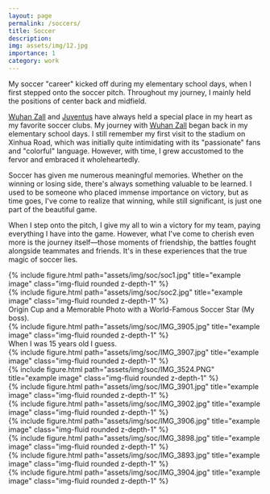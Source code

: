 ```yaml
---
layout: page
permalink: /soccers/
title: Soccer
description:
img: assets/img/12.jpg
importance: 1
category: work
---
```


My soccer "career" kicked off during my elementary school days, when I first stepped onto the soccer pitch. Throughout my journey, I mainly held the positions of center back and midfield.

[Wuhan Zall](https://en.wikipedia.org/wiki/Wuhan_Yangtze_River_F.C.) and [Juventus](https://www.juventus.com/en/) have always held a special place in my heart as my favorite soccer clubs. My journey with [Wuhan Zall](https://en.wikipedia.org/wiki/Wuhan_Yangtze_River_F.C.) began back in my elementary school days. I still remember my first visit to the stadium on Xinhua Road, which was initially quite intimidating with its "passionate" fans and "colorful" language. However, with time, I grew accustomed to the fervor and embraced it wholeheartedly.

Soccer has given me numerous meaningful memories. Whether on the winning or losing side, there's always something valuable to be learned. I used to be someone who placed immense importance on victory, but as time goes, I've come to realize that winning, while still significant, is just one part of the beautiful game.

When I step onto the pitch, I give my all to win a victory for my team, paying everything I have into the game. However, what I've come to cherish even more is the journey itself—those moments of friendship, the battles fought alongside teammates and friends. It's in these experiences that the true magic of soccer lies.



<div class="row justify-content-sm-center">
    <div class="col-sm-8 mt-3 mt-md-0">
        {% include figure.html path="assets/img/soc/soc1.jpg" title="example image" class="img-fluid rounded z-depth-1" %}
    </div>
    <div class="col-sm-4 mt-3 mt-md-0">
        {% include figure.html path="assets/img/soc/soc2.jpg" title="example image" class="img-fluid rounded z-depth-1" %}
    </div>
</div>
<div class="caption">
    Origin Cup and a Memorable Photo with a World-Famous Soccer Star (My boss).
</div>


<div class="row">
    <div class="col-sm mt-3 mt-md-0">
        {% include figure.html path="assets/img/soc/IMG_3905.jpg" title="example image" class="img-fluid rounded z-depth-1" %}
    </div>
</div>
<div class="caption">
    When I was 15 years old I guess.
</div>



<div class="row justify-content-sm-center">
    <div class="col-sm-6 mt-3 mt-md-0">
        {% include figure.html path="assets/img/soc/IMG_3907.jpg" title="example image" class="img-fluid rounded z-depth-1" %}
    </div>
    <div class="col-sm-6 mt-3 mt-md-0">
        {% include figure.html path="assets/img/soc/IMG_3524.PNG" title="example image" class="img-fluid rounded z-depth-1" %}
    </div>
    <div class="col-sm-6 mt-3 mt-md-0">
        {% include figure.html path="assets/img/soc/IMG_3901.jpg" title="example image" class="img-fluid rounded z-depth-1" %}
    </div>
    <div class="col-sm-6 mt-3 mt-md-0">
        {% include figure.html path="assets/img/soc/IMG_3902.jpg" title="example image" class="img-fluid rounded z-depth-1" %}
    </div>
    <div class="col-sm-6 mt-3 mt-md-0">
        {% include figure.html path="assets/img/soc/IMG_3906.jpg" title="example image" class="img-fluid rounded z-depth-1" %}
    </div>
    <div class="col-sm-6 mt-3 mt-md-0">
        {% include figure.html path="assets/img/soc/IMG_3898.jpg" title="example image" class="img-fluid rounded z-depth-1" %}
    </div>
    <div class="col-sm-6 mt-3 mt-md-0">
        {% include figure.html path="assets/img/soc/IMG_3893.jpg" title="example image" class="img-fluid rounded z-depth-1" %}
    </div>
    <div class="col-sm-6 mt-3 mt-md-0">
        {% include figure.html path="assets/img/soc/IMG_3904.jpg" title="example image" class="img-fluid rounded z-depth-1" %}
    </div>
    
</div>
<div class="caption">
    
</div>

<!-- 
The code is simple.
Just wrap your images with `<div class="col-sm">` and place them inside `<div class="row">` (read more about the <a href="https://getbootstrap.com/docs/4.4/layout/grid/">Bootstrap Grid</a> system).
To make images responsive, add `img-fluid` class to each; for rounded corners and shadows use `rounded` and `z-depth-1` classes.
Here's the code for the last row of images above: -->
<!-- 
{% raw %}
```html
<div class="row justify-content-sm-center">
    <div class="col-sm-8 mt-3 mt-md-0">
        {% include figure.html path="assets/img/6.jpg" title="example image" class="img-fluid rounded z-depth-1" %}
    </div>
    <div class="col-sm-4 mt-3 mt-md-0">
        {% include figure.html path="assets/img/11.jpg" title="example image" class="img-fluid rounded z-depth-1" %}
    </div>
</div>
```
{% endraw %} -->
